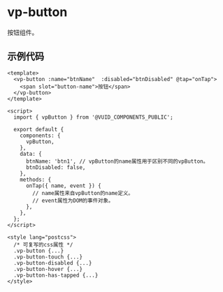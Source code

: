 # vp-button

按钮组件。

## 示例代码

    <template>
      <vp-button :name="btnName"  :disabled="btnDisabled" @tap="onTap">
        <span slot="button-name">按钮</span>
      </vp-button>
    </template>

    <script>
      import { vpButton } from '@VUID_COMPONENTS_PUBLIC';

      export default {
        components: {
          vpButton,
        },
        data: {
          btnName: 'btn1', // vpButton的name属性用于区别不同的vpButton。
          btnDisabled: false,
        },
        methods: {
          onTap({ name, event }) {
            // name属性来自vpButton的name定义。
            // event属性为DOM的事件对象。
          },
        },
      };
    </script>

    <style lang="postcss">
      /* 可复写的css属性 */
      .vp-button {...}
      .vp-button-touch {...}
      .vp-button-disabled {...}
      .vp-button-hover {...}
      .vp-button-has-tapped {...}
    </style>
